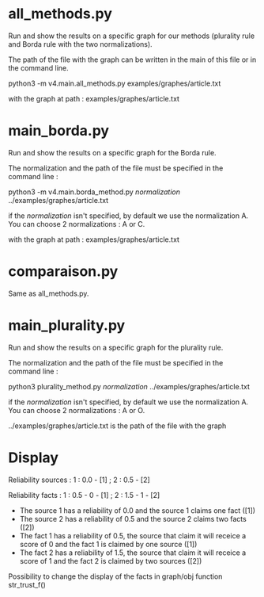 # all_methods.py

Run and show the results on a specific graph for our methods (plurality rule and Borda rule with the two normalizations).

The path of the file with the graph can be written in the main of this file or in the command line.

python3 -m v4.main.all_methods.py examples/graphes/article.txt

with the graph at path : examples/graphes/article.txt 

# main_borda.py

Run and show the results on a specific graph for the Borda rule.

The normalization and the path of the file must be specified in the command line :

python3 -m v4.main.borda_method.py *normalization* ../examples/graphes/article.txt

if the *normalization* isn't specified, by default we use the normalization A. You can choose 2 normalizations : A or C.

with the graph at path : examples/graphes/article.txt 

# comparaison.py

Same as all_methods.py.

# main_plurality.py

Run and show the results on a specific graph for the plurality rule.

The normalization and the path of the file must be specified in the command line :

python3 plurality_method.py *normalization* ../examples/graphes/article.txt

if the *normalization* isn't specified, by default we use the normalization A. You can choose 2 normalizations : A or O.

../examples/graphes/article.txt is the path of the file with the graph

# Display

Reliability sources :
1 : 0.0 - [1] ; 2 : 0.5 - [2] 

Reliability facts :
1 : 0.5 - 0 - [1] ; 2 : 1.5 - 1 - [2]

- The source 1 has a reliability of 0.0 and the source 1 claims one fact ([1])
- The source 2 has a reliability of 0.5 and the source 2 claims two facts ([2])
- The fact 1 has a reliability of 0.5, the source that claim it will receice a score of 0 and the fact 1 is claimed by one source ([1])
- The fact 2 has a reliability of 1.5, the source that claim it will receice a score of 1 and the fact 2 is claimed by two sources ([2])

Possibility to change the display of the facts in graph/obj function str_trust_f()